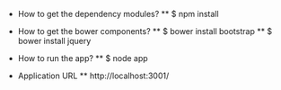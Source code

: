 * How to get the dependency modules?
** $ npm install

* How to get the bower components?
** $ bower install bootstrap
** $ bower install jquery

* How to run the app?
** $ node app

* Application URL
** http://localhost:3001/
